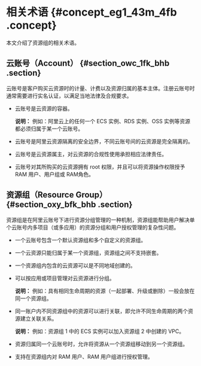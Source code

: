 # 相关术语 {#concept_eg1_43m_4fb .concept}

本文介绍了资源组的相关术语。

## 云账号（Account） {#section_owc_1fk_bhb .section}

云账号是客户购买云资源时的计量、计费以及资源归属的基本主体。注册云账号时通常需要进行实名认证，以满足当地法律及合规要求。

-   云账号是云资源的容器。

    **说明：** 例如：阿里云上的任何一个 ECS 实例、RDS 实例、OSS 实例等资源都必须归属于某一个云账号。

-   云账号是阿里云资源隔离的安全边界，不同云账号间的云资源是完全隔离的。
-   云账号是云资源属主，对云资源的合规性使用承担相应法律责任。
-   云账号对其所购买的云资源拥有 root 权限，并且可以将资源操作权限授予 RAM 用户、用户组或 RAM角色。

## 资源组（Resource Group） {#section_oxy_bfk_bhb .section}

资源组是在阿里云账号下进行资源分组管理的一种机制，资源组能帮助用户解决单个云账号内多项目（或多应用）的资源分组和用户授权管理的复杂性问题。

-   一个云账号包含一个默认资源组和多个自定义的资源组。
-   一个云资源只能归属于某一个资源组，资源组之间不支持嵌套。
-   一个资源组内包含的云资源可以是不同地域创建的。
-   可以按应用或项目管理对云资源进行分组。

    **说明：** 例如：具有相同生命周期的资源（一起部署、升级或删除）一般会放在同一个资源组。

-   同一账户内不同资源组中的资源可以进行关联，即允许不同生命周期的两个资源建立关联关系。

    **说明：** 例如：资源组 1 中的 ECS 实例可以加入资源组 2 中创建的 VPC。

-   资源归属同一个云账号时，允许将资源从一个资源组移动到另一个资源组。
-   支持在资源组内对 RAM 用户、RAM 用户组进行授权管理。

